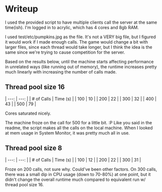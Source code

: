 # Writeup
I used the provided script to have multiple clients call the server at the same time(ish). I'm logged in to acrylic, which has 4 cores and 8gb RAM.

I used test/etc/pumpkins.jpg as the file. It's not a VERY big file, but I figured it would work if I made enough calls. The game would change a bit with larger files, since each thread would take longer, but I think the idea is the same since we're trying to cause competition for the server.

Based on the results below, until the machine starts affecting performance in unrelated ways (like running out of memory), the runtime increases pretty much linearly with increasing the number of calls made.

## Thread pool size 16
| ---: | ---: |
| # of Calls | Time (s) |
| 100 | 10 |
| 200 | 22 |
| 300 | 32 |
| 400 | 43 |
| 500 | 79 |

Cores saturated nicely.

The machine froze on the call for 500 for a little bit. :P Like you said in the readme, the script makes all the calls on the local machine. When I looked at mem usage in System Monitor, it was pretty much all in use.

## Thread pool size 8
| ---: | ---: |
| # of Calls | Time (s) |
| 100 | 12 |
| 200 | 22 |
| 300 | 31 |

Froze on 200 calls, not sure why. Could've been other factors. On 300 calls, there was a small dip in CPU usage (down to 70-80%) at one point, but it didn't change the overall runtime much compared to equivalent run w/ thread pool size 16.
